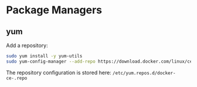 # Package Managers

## yum

Add a repository:

~~~bash
sudo yum install -y yum-utils
sudo yum-config-manager --add-repo https://download.docker.com/linux/centos/docker-ce.repo
~~~

The repository configuration is stored here: `/etc/yum.repos.d/docker-ce-.repo`

